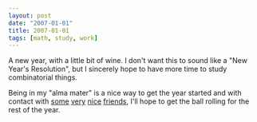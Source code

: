 ```yaml
---
layout: post
date: "2007-01-01"
title: 2007-01-01
tags: [math, study, work]
---
```

A new year, with a little bit of wine. I don't want this to sound
like a "New Year's Resolution", but I sincerely hope to have more
time to study combinatorial things.

Being in my "alma mater" is a nice way to get the year started and
with contact with [some](http://www.ime.usp.br/~pf/)
[very](http://www.ime.usp.br/~etengan/)
[nice](http://www.ime.usp.br/~tausk/)
[friends](http://www.ime.usp.br/~lymber/), I'll hope to get the
ball rolling for the rest of the year.


